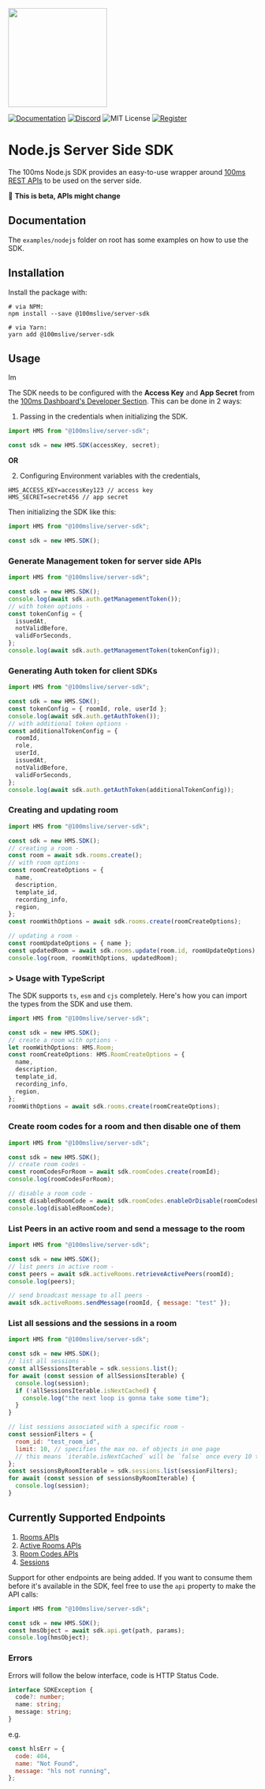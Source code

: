 <a href="https://100ms.live/">
  <img src="https://user-images.githubusercontent.com/93931528/205858417-8c0a0d1b-2d46-4710-9316-7418092fd3d6.svg" width="200" />
</a>

[![Documentation](https://img.shields.io/badge/Read-Documentation-blue)](https://www.100ms.live/docs/server-side/v2/introduction/basics)
[![Discord](https://img.shields.io/discord/843749923060711464?label=Join%20on%20Discord)](https://100ms.live/discord)
![MIT License](https://img.shields.io/badge/license-MIT-blue)
[![Register](https://img.shields.io/badge/Contact-Know%20More-blue)](https://dashboard.100ms.live/register)

# Node.js Server Side SDK

The 100ms Node.js SDK provides an easy-to-use wrapper around [100ms REST APIs](https://www.100ms.live/docs/server-side/v2/introduction/request-and-response) to be used on the server side.

🔧 **This is beta, APIs might change**

## Documentation

The `examples/nodejs` folder on root has some examples on how to use the SDK.

## Installation

Install the package with:

```
# via NPM:
npm install --save @100mslive/server-sdk

# via Yarn:
yarn add @100mslive/server-sdk
```

## Usage

Im

The SDK needs to be configured with the **Access Key** and **App Secret** from the [100ms Dashboard's Developer Section](https://dashboard.100ms.live/developer). This can be done in 2 ways:

1. Passing in the credentials when initializing the SDK.

```js
import HMS from "@100mslive/server-sdk";

const sdk = new HMS.SDK(accessKey, secret);
```

**OR**

2. Configuring Environment variables with the credentials,

```
HMS_ACCESS_KEY=accessKey123 // access key
HMS_SECRET=secret456 // app secret
```

Then initializing the SDK like this:

```js
import HMS from "@100mslive/server-sdk";

const sdk = new HMS.SDK();
```

### Generate Management token for server side APIs

```js
import HMS from "@100mslive/server-sdk";

const sdk = new HMS.SDK();
console.log(await sdk.auth.getManagementToken());
// with token options -
const tokenConfig = {
  issuedAt,
  notValidBefore,
  validForSeconds,
};
console.log(await sdk.auth.getManagementToken(tokenConfig));
```

### Generating Auth token for client SDKs

```js
import HMS from "@100mslive/server-sdk";

const sdk = new HMS.SDK();
const tokenConfig = { roomId, role, userId };
console.log(await sdk.auth.getAuthToken());
// with additional token options -
const additionalTokenConfig = {
  roomId,
  role,
  userId,
  issuedAt,
  notValidBefore,
  validForSeconds,
};
console.log(await sdk.auth.getAuthToken(additionalTokenConfig));
```

### Creating and updating room

```js
import HMS from "@100mslive/server-sdk";

const sdk = new HMS.SDK();
// creating a room -
const room = await sdk.rooms.create();
// with room options -
const roomCreateOptions = {
  name,
  description,
  template_id,
  recording_info,
  region,
};
const roomWithOptions = await sdk.rooms.create(roomCreateOptions);

// updating a room -
const roomUpdateOptions = { name };
const updatedRoom = await sdk.rooms.update(room.id, roomUpdateOptions);
console.log(room, roomWithOptions, updatedRoom);
```

### > Usage with TypeScript

The SDK supports `ts`, `esm` and `cjs` completely. Here's how you can import the types from the SDK and use them.

```ts
import HMS from "@100mslive/server-sdk";

const sdk = new HMS.SDK();
// create a room with options -
let roomWithOptions: HMS.Room;
const roomCreateOptions: HMS.RoomCreateOptions = {
  name,
  description,
  template_id,
  recording_info,
  region,
};
roomWithOptions = await sdk.rooms.create(roomCreateOptions);
```

### Create room codes for a room and then disable one of them

```js
import HMS from "@100mslive/server-sdk";

const sdk = new HMS.SDK();
// create room codes -
const roomCodesForRoom = await sdk.roomCodes.create(roomId);
console.log(roomCodesForRoom);

// disable a room code -
const disabledRoomCode = await sdk.roomCodes.enableOrDisable(roomCodesForRoom[0].code, false);
console.log(disabledRoomCode);
```

### List Peers in an active room and send a message to the room

```js
import HMS from "@100mslive/server-sdk";

const sdk = new HMS.SDK();
// list peers in active room -
const peers = await sdk.activeRooms.retrieveActivePeers(roomId);
console.log(peers);

// send broadcast message to all peers -
await sdk.activeRooms.sendMessage(roomId, { message: "test" });
```

### List all sessions and the sessions in a room

```js
import HMS from "@100mslive/server-sdk";

const sdk = new HMS.SDK();
// list all sessions -
const allSessionsIterable = sdk.sessions.list();
for await (const session of allSessionsIterable) {
  console.log(session);
  if (!allSessionsIterable.isNextCached) {
    console.log("the next loop is gonna take some time");
  }
}

// list sessions associated with a specific room -
const sessionFilters = {
  room_id: "test_room_id",
  limit: 10, // specifies the max no. of objects in one page
  // this means `iterable.isNextCached` will be `false` once every 10 times
};
const sessionsByRoomIterable = sdk.sessions.list(sessionFilters);
for await (const session of sessionsByRoomIterable) {
  console.log(session);
}
```

## Currently Supported Endpoints

1. [Rooms APIs](https://www.100ms.live/docs/server-side/v2/api-reference/Rooms/object)
2. [Active Rooms APIs](https://www.100ms.live/docs/server-side/v2/api-reference/active-rooms/object)
3. [Room Codes APIs](https://www.100ms.live/docs/server-side/v2/api-reference/room-codes/room-code-object)
4. [Sessions](https://www.100ms.live/docs/server-side/v2/api-reference/Sessions/object)

Support for other endpoints are being added. If you want to consume them before it's available in the SDK, feel free to use the `api` property to make the API calls:

```js
import HMS from "@100mslive/server-sdk";

const sdk = new HMS.SDK();
const hmsObject = await sdk.api.get(path, params);
console.log(hmsObject);
```

### Errors

Errors will follow the below interface, code is HTTP Status Code.

```ts
interface SDKException {
  code?: number;
  name: string;
  message: string;
}
```

e.g.

```js
const hlsErr = {
  code: 404,
  name: "Not Found",
  message: "hls not running",
};
```
